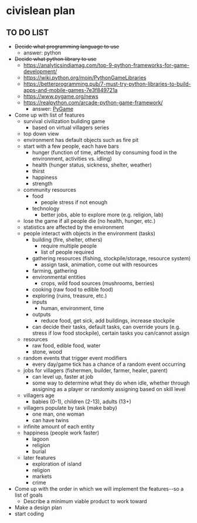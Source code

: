 # civislean plan

## TO DO LIST

- ~~Decide what programming language to use~~
    - answer: python
- ~~Decide what python library to use~~
    - https://analyticsindiamag.com/top-9-python-frameworks-for-game-development/
    - https://wiki.python.org/moin/PythonGameLibraries
    - https://betterprogramming.pub/7-must-try-python-libraries-to-build-apps-and-mobile-games-7e3f849721a
    - https://www.pygame.org/news
    - https://realpython.com/arcade-python-game-framework/
        - answer: [PyGame](https://github.com/pygame/pygame/blob/d171c8cc7de4720f2103d4dfe54f09640cf9213c/examples/aliens.py)
- Come up with list of features
    - survival civilization building game
        - based on virtual villagers series
    - top down view
    - environment has default objects such as fire pit
    - start with a few people, each have bars
        - hunger (function of time, affected by consuming food in the environment, activities vs. idling)
        - health (hunger status, sickness, shelter, weather)
        - thirst
        - happiness
        - strength
    - community resources
        - food
            - people stress if not enough
        - technology
            - better jobs, able to explore more (e.g. religion, lab)
    - lose the game if all people die (no health, hunger, etc.)
    - statistics are affected by the environment
    - people interact with objects in the environment (tasks)
        - building (fire, shelter, others)
            - require multiple people
            - list of people required
        - gathering resources (fishing, stockpile/storage, resource system)
            - assign task, animation, come out with resources
        - farming, gathering
        - environmental entities
            - crops, wild food sources (mushrooms, berries)
        - cooking (raw food to edible food)
        - exploring (ruins, treasure, etc.)
        - inputs 
            - human, environment, time
        - outputs
            - reduce food, get sick, add buildings, increase stockpile
        - can decide their tasks, default tasks, can override yours (e.g. stress if low food stockpile), certain tasks you can/cannot assign
    - resources
        - raw food, edible food, water
        - stone, wood
    - random events that trigger event modifiers
        - every day/game tick has a chance of a random event occurring
    - jobs for villagers (fishermen, builder, farmer, healer, parent)
        - can level up, faster at job
        - some way to determine what they do when idle, whether through assigning as a player or randomly assigning based on skill level
    - villagers age
        - babies (0-1), children (2-13), adults (13+)
    - villagers populate by task (make baby)
        - one man, one woman
        - can have twins
    - infinite amount of each entity
    - happiness (people work faster)
        - lagoon
        - religion
        - burial
    - later features
        - exploration of island
        - religion
        - markets
        - crime
- Come up with the order in which we will implement the features--so a list of goals
    - Describe a minimum viable product to work toward
- Make a design plan
- start coding

